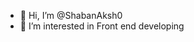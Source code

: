 - 👋 Hi, I’m @ShabanAksh0
- 👀 I’m interested in Front end developing

<!---
ShabanAksh0/ShabanAksh0 is a ✨ special ✨ repository because its `README.md` (this file) appears on your GitHub profile.
You can click the Preview link to take a look at your changes.
--->
